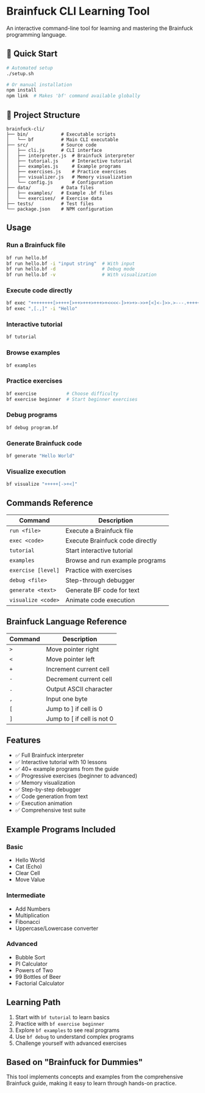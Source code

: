 # Brainfuck CLI Learning Tool

An interactive command-line tool for learning and mastering the Brainfuck programming language.

## 🚀 Quick Start

```bash
# Automated setup
./setup.sh

# Or manual installation
npm install
npm link  # Makes 'bf' command available globally
```

## 📁 Project Structure

```
brainfuck-cli/
├── bin/            # Executable scripts
│   └── bf          # Main CLI executable
├── src/            # Source code
│   ├── cli.js      # CLI interface
│   ├── interpreter.js  # Brainfuck interpreter
│   ├── tutorial.js     # Interactive tutorial
│   ├── examples.js     # Example programs
│   ├── exercises.js    # Practice exercises
│   ├── visualizer.js   # Memory visualization
│   └── config.js       # Configuration
├── data/           # Data files
│   ├── examples/   # Example .bf files
│   └── exercises/  # Exercise data
├── tests/          # Test files
└── package.json    # NPM configuration
```

## Usage

### Run a Brainfuck file
```bash
bf run hello.bf
bf run hello.bf -i "input string"  # With input
bf run hello.bf -d                 # Debug mode
bf run hello.bf -v                 # With visualization
```

### Execute code directly
```bash
bf exec "++++++++[>++++[>++>+++>+++>+<<<<-]>+>+>->>+[<]<-]>>.>---.+++++++..+++."
bf exec ",[.,]" -i "Hello"
```

### Interactive tutorial
```bash
bf tutorial
```

### Browse examples
```bash
bf examples
```

### Practice exercises
```bash
bf exercise           # Choose difficulty
bf exercise beginner  # Start beginner exercises
```

### Debug programs
```bash
bf debug program.bf
```

### Generate Brainfuck code
```bash
bf generate "Hello World"
```

### Visualize execution
```bash
bf visualize "+++++[->+<]"
```

## Commands Reference

| Command | Description |
|---------|------------|
| `run <file>` | Execute a Brainfuck file |
| `exec <code>` | Execute Brainfuck code directly |
| `tutorial` | Start interactive tutorial |
| `examples` | Browse and run example programs |
| `exercise [level]` | Practice with exercises |
| `debug <file>` | Step-through debugger |
| `generate <text>` | Generate BF code for text |
| `visualize <code>` | Animate code execution |

## Brainfuck Language Reference

| Command | Description |
|---------|------------|
| `>` | Move pointer right |
| `<` | Move pointer left |
| `+` | Increment current cell |
| `-` | Decrement current cell |
| `.` | Output ASCII character |
| `,` | Input one byte |
| `[` | Jump to ] if cell is 0 |
| `]` | Jump to [ if cell is not 0 |

## Features

- ✅ Full Brainfuck interpreter
- ✅ Interactive tutorial with 10 lessons
- ✅ 40+ example programs from the guide
- ✅ Progressive exercises (beginner to advanced)
- ✅ Memory visualization
- ✅ Step-by-step debugger
- ✅ Code generation from text
- ✅ Execution animation
- ✅ Comprehensive test suite

## Example Programs Included

### Basic
- Hello World
- Cat (Echo)
- Clear Cell
- Move Value

### Intermediate
- Add Numbers
- Multiplication
- Fibonacci
- Uppercase/Lowercase converter

### Advanced
- Bubble Sort
- PI Calculator
- Powers of Two
- 99 Bottles of Beer
- Factorial Calculator

## Learning Path

1. Start with `bf tutorial` to learn basics
2. Practice with `bf exercise beginner`
3. Explore `bf examples` to see real programs
4. Use `bf debug` to understand complex programs
5. Challenge yourself with advanced exercises

## Based on "Brainfuck for Dummies"

This tool implements concepts and examples from the comprehensive Brainfuck guide, making it easy to learn through hands-on practice.
